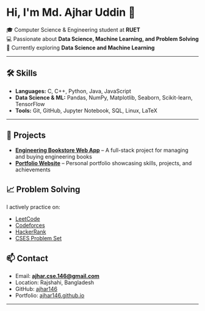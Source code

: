 # Hi, I'm Md. Ajhar Uddin 👋

🎓 Computer Science & Engineering student at **RUET**  
💻 Passionate about **Data Science, Machine Learning, and Problem Solving**  
🌱 Currently exploring **Data Science and Machine Learning**

---

## 🛠 Skills
- **Languages:** C, C++, Python, Java, JavaScript  
- **Data Science & ML:** Pandas, NumPy, Matplotlib, Seaborn, Scikit-learn, TensorFlow  
- **Tools:** Git, GitHub, Jupyter Notebook, SQL, Linux, LaTeX  

---

## 📂 Projects
- [**Engineering Bookstore Web App**](https://github.com/Ajhar146/engineering-bookstore-Web-App) – A full-stack project for managing and buying engineering books  
- [**Portfolio Website**](https://ajhar146.github.io/) – Personal portfolio showcasing skills, projects, and achievements  


## 📈 Problem Solving
I actively practice on:  
- [LeetCode](https://leetcode.com/u/mM7lBLFjJa/)  
- [Codeforces](https://codeforces.com/profile/AzBeliever)  
- [HackerRank](https://www.hackerrank.com/)  
- [CSES Problem Set](https://cses.fi/)  


## 📫 Contact
- Email: **ajhar.cse.146@gmail.com**  
- Location: Rajshahi, Bangladesh  
- GitHub: [ajhar146](https://github.com/ajhar146)  
- Portfolio: [ajhar146.github.io](https://ajhar146.github.io/)  

---


